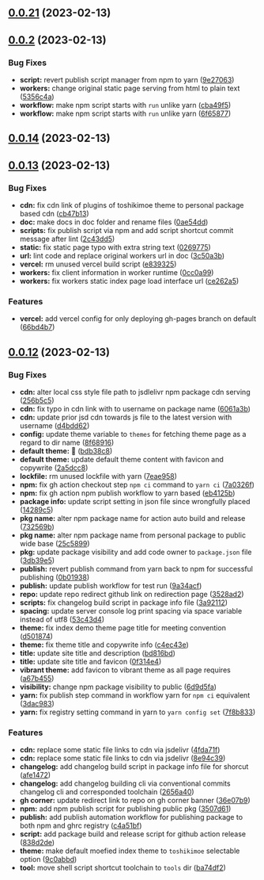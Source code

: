 ## [0.0.21](https://github.com/toshikidev/fuki/compare/v0.0.2...v0.0.21) (2023-02-13)

## [0.0.2](https://github.com/toshikidev/fuki/compare/v0.0.14...v0.0.2) (2023-02-13)

### Bug Fixes

- **script:** revert publish script manager from npm to yarn ([9e27063](https://github.com/toshikidev/fuki/commit/9e27063317f438b3018633d24772f5c5dcbb3869))
- **workers:** change original static page serving from html to plain text ([5356c4a](https://github.com/toshikidev/fuki/commit/5356c4aef93d358edf2f904661c86d48b5cf55fa))
- **workflow:** make npm script starts with `run` unlike yarn ([cba49f5](https://github.com/toshikidev/fuki/commit/cba49f5702c5e80cfff2de6bd77a02ef381337f6))
- **workflow:** make npm script starts with `run` unlike yarn ([6f65877](https://github.com/toshikidev/fuki/commit/6f65877a2eafa1591234ecd3a7009a81124fb3ab))

## [0.0.14](https://github.com/toshikidev/fuki/compare/v0.0.13...v0.0.14) (2023-02-13)

## [0.0.13](https://github.com/toshikidev/fuki/compare/v0.0.12...v0.0.13) (2023-02-13)

### Bug Fixes

- **cdn:** fix cdn link of plugins of toshikimoe theme to personal package based cdn ([cb47b13](https://github.com/toshikidev/fuki/commit/cb47b1304c38d40ea8377c56b54ab3e5a148549d))
- **doc:** make docs in doc folder and rename files ([0ae54dd](https://github.com/toshikidev/fuki/commit/0ae54dd567186a5fe528fee6a26006a641d2048d))
- **scripts:** fix publish script via npm and add script shortcut commit message after lint ([2c43dd5](https://github.com/toshikidev/fuki/commit/2c43dd5cc024fae69d00bdb505e93d9f43b93a99))
- **static:** fix static page typo with extra string text ([0269775](https://github.com/toshikidev/fuki/commit/02697752252cf13088da92a6dc44fff49979f351))
- **url:** lint code and replace original workers url in doc ([3c50a3b](https://github.com/toshikidev/fuki/commit/3c50a3bb3aae63025a6ee3e66459727efbf4d2bd))
- **vercel:** rm unused vercel build script ([e839325](https://github.com/toshikidev/fuki/commit/e8393257cc417f9179af33ffea448dbb2f7f9d65))
- **workers:** fix client information in worker runtime ([0cc0a99](https://github.com/toshikidev/fuki/commit/0cc0a994181820730af3e912c7ec76a31bd9d782))
- **workers:** fix workers static index page load interface url ([ce262a5](https://github.com/toshikidev/fuki/commit/ce262a57eafa6fbb0bd6091b5cd50a932f9d9766))

### Features

- **vercel:** add vercel config for only deploying gh-pages branch on default ([66bd4b7](https://github.com/toshikidev/fuki/commit/66bd4b7088c05ad616c518c15777dfe15b90fd98))

## [0.0.12](https://github.com/toshikidev/fuki/compare/25c589908945f965c57b92db32409c9f066283fa...v0.0.12) (2023-02-13)

### Bug Fixes

- **cdn:** alter local css style file path to jsdlelivr npm package cdn serving ([256b5c5](https://github.com/toshikidev/fuki/commit/256b5c525a8780ddb4d512e89b14a3445b04d973))
- **cdn:** fix typo in cdn link with to username on package name ([6061a3b](https://github.com/toshikidev/fuki/commit/6061a3b2ddee1a8ef83cba2aecb5f88a96ff6e25))
- **cdn:** update prior jsd cdn towards js file to the latest version with username ([d4bdd62](https://github.com/toshikidev/fuki/commit/d4bdd627530e3febd93f394c556ffbbf64b50440))
- **config:** update theme variable to `themes` for fetching theme page as a regard to dir name ([8f68916](https://github.com/toshikidev/fuki/commit/8f689163e3add26f0816dcf2f428016d420c3d0f))
- **default theme:** 🐳 ([bdb38c8](https://github.com/toshikidev/fuki/commit/bdb38c831ed0a72cc24828b455a22116a22c09da))
- **default theme:** update default theme content with favicon and copywrite ([2a5dcc8](https://github.com/toshikidev/fuki/commit/2a5dcc8defc1741cd5fd7628567de74d406165b4))
- **lockfile:** rm unused lockfile with yarn ([7eae958](https://github.com/toshikidev/fuki/commit/7eae9582012d83740193a2798a12fbbc8e6594a0))
- **npm:** fix gh action checkout step `npm ci` command to `yarn ci` ([7a0326f](https://github.com/toshikidev/fuki/commit/7a0326fc50f34463fe08c4f4893032c7986e5868))
- **npm:** fix gh action npm publish workflow to yarn based ([eb4125b](https://github.com/toshikidev/fuki/commit/eb4125b18a894f7c1d1531640a24f0d1b35c6a4f))
- **package info:** update script setting in json file since wrongfully placed ([14289c5](https://github.com/toshikidev/fuki/commit/14289c56d625728f0edfe00ed4f388424813f3e6))
- **pkg name:** alter npm package name for action auto build and release ([732569b](https://github.com/toshikidev/fuki/commit/732569b5f9a8b7f4521654997b0c898c17e5b30a))
- **pkg name:** alter npm package name from personal package to public wide base ([25c5899](https://github.com/toshikidev/fuki/commit/25c589908945f965c57b92db32409c9f066283fa))
- **pkg:** update package visibility and add code owner to `package.json` file ([3db39e5](https://github.com/toshikidev/fuki/commit/3db39e531b286d52c3c091f3478f84ac4f07d7d1))
- **publish:** revert publish command from yarn back to npm for successful publishing ([0b01938](https://github.com/toshikidev/fuki/commit/0b01938ed78d01e850f6a1b2942a6726e483d9b5))
- **publish:** update publish workflow for test run ([9a34acf](https://github.com/toshikidev/fuki/commit/9a34acf53643ed495aa282b68443fd530ca7f8b2))
- **repo:** update repo redirect github link on redirection page ([3528ad2](https://github.com/toshikidev/fuki/commit/3528ad2a0eb1402cdba35701c154ef8eab585bee))
- **scripts:** fix changelog build script in package info file ([3a92112](https://github.com/toshikidev/fuki/commit/3a921121d25b1565b55384893ad64a9e27752bab))
- **spacing:** update server console log print spacing via space variable instead of utf8 ([53c43d4](https://github.com/toshikidev/fuki/commit/53c43d473773b0848a6c0db845a3881b1f1c9ab8))
- **theme:** fix index demo theme page title for meeting convention ([d501874](https://github.com/toshikidev/fuki/commit/d5018748869c9cbe4e6647c6f2138e60504b383d))
- **theme:** fix theme title and copywrite info ([c4ec43e](https://github.com/toshikidev/fuki/commit/c4ec43e52ebc5f40c5a1ad65cb271bfd2cfcdd2d))
- **title:** update site title and description ([bd816bd](https://github.com/toshikidev/fuki/commit/bd816bdfb0f72011a0c38058ad2a7066d0fd62ed))
- **title:** update site title and favicon ([0f314e4](https://github.com/toshikidev/fuki/commit/0f314e4d56d46d313867506ae4b6ba4dd9fe6c23))
- **vibrant theme:** add favicon to vibrant theme as all page requires ([a67b455](https://github.com/toshikidev/fuki/commit/a67b455ef309ff914f9e2349e342d1ccedf7f084))
- **visibility:** change npm package visibility to public ([6d9d5fa](https://github.com/toshikidev/fuki/commit/6d9d5fa047ca5f2a89c550b7b7161fae07d6f405))
- **yarn:** fix publish step command in workflow yarn for `npm ci` equivalent ([3dac983](https://github.com/toshikidev/fuki/commit/3dac98364ae76258d749f4d71f5506b498e4fa14))
- **yarn:** fix registry setting command in yarn to `yarn config set` ([7f8b833](https://github.com/toshikidev/fuki/commit/7f8b833d0b46cfdda29d7a3bbc9185dd8583c0f7))

### Features

- **cdn:** replace some static file links to cdn via jsdelivr ([4fda71f](https://github.com/toshikidev/fuki/commit/4fda71f643731fe52cade7dc0c68242d4c6551ec))
- **cdn:** replace some static file links to cdn via jsdelivr ([8e94c39](https://github.com/toshikidev/fuki/commit/8e94c3941cb89b255f60d445e9642e034b6b9e77))
- **changelog:** add changelog build script in package info file for shorcut ([afe1472](https://github.com/toshikidev/fuki/commit/afe14721c3f208e1c1b31744fbd6496e08daf140))
- **changelog:** add changelog building cli via conventional commits changelog cli and corresponded toolchain ([2656a40](https://github.com/toshikidev/fuki/commit/2656a405a90e29735d6681ca468f7448cc3231f8))
- **gh corner:** update redirect link to repo on gh corner banner ([36e07b9](https://github.com/toshikidev/fuki/commit/36e07b98d07448bb61fc571a27c3deda1ae63fb8))
- **npm:** add npm publish script for publishing public pkg ([3507d61](https://github.com/toshikidev/fuki/commit/3507d6112ac9790e61a455b77f77a98b5e8d6259))
- **publish:** add publish automation workflow for publishing package to both npm and ghrc registry ([c4a51bf](https://github.com/toshikidev/fuki/commit/c4a51bf8d5c51cba22fa5a69dd61e2ce29d80eb7))
- **script:** add package build and release script for github action release ([838d2de](https://github.com/toshikidev/fuki/commit/838d2de2ca04727d2d7484294bd35f582565593d))
- **theme:** make default moefied index theme to `toshikimoe` selectable option ([9c0abbd](https://github.com/toshikidev/fuki/commit/9c0abbdc89df46443c3a6a77a9998077898caaac))
- **tool:** move shell script shortcut toolchain to `tools` dir ([ba74df2](https://github.com/toshikidev/fuki/commit/ba74df299ede9e5492f3c70be6492e01f5692fc2))
